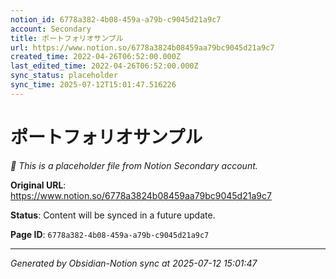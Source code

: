 ```yaml
---
notion_id: 6778a382-4b08-459a-a79b-c9045d21a9c7
account: Secondary
title: ポートフォリオサンプル
url: https://www.notion.so/6778a3824b08459aa79bc9045d21a9c7
created_time: 2022-04-26T06:52:00.000Z
last_edited_time: 2022-04-26T06:52:00.000Z
sync_status: placeholder
sync_time: 2025-07-12T15:01:47.516226
---
```


# ポートフォリオサンプル

*🔄 This is a placeholder file from Notion Secondary account.*

**Original URL**: https://www.notion.so/6778a3824b08459aa79bc9045d21a9c7

**Status**: Content will be synced in a future update.

**Page ID**: `6778a382-4b08-459a-a79b-c9045d21a9c7`

---

*Generated by Obsidian-Notion sync at 2025-07-12 15:01:47*
